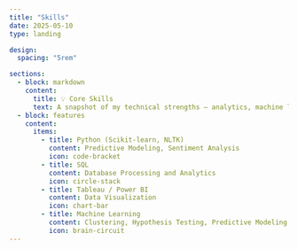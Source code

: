 ```yaml
---
title: "Skills"
date: 2025-05-10
type: landing

design:
  spacing: "5rem"

sections:
  - block: markdown
    content:
      title: 💡 Core Skills
      text: A snapshot of my technical strengths — analytics, machine learning, and data infrastructure.
  - block: features
    content:
      items:
        - title: Python (Scikit-learn, NLTK)
          content: Predictive Modeling, Sentiment Analysis
          icon: code-bracket
        - title: SQL
          content: Database Processing and Analytics
          icon: circle-stack
        - title: Tableau / Power BI
          content: Data Visualization
          icon: chart-bar
        - title: Machine Learning
          content: Clustering, Hypothesis Testing, Predictive Modeling
          icon: brain-circuit
---
```


